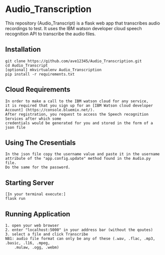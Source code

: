 # Audio_Transcription
This repository (Audio_Transcript) is a flask web app that transcribes audio recordings to test. It uses the IBM watson developer cloud speech recognition API to transcribe the audio  files.


## Installation
```
git clone https://github.com/ave12345/Audio_Transcription.git
cd Audio_Transcript
[optional] mkvirtualenv Audio_Transcription
pip install -r requirements.txt
```

## Cloud Requirements
```
In order to make a call to the IBM watson cloud for any service,
it is required that you sign up for an [IBM Watson cloud developer Account] (https://console.bluemix.net/).
After registration, you request to access the Speech recognition Services after which some 
credentials would be generated for you and stored in the form of a json file
```


## Using The Cresentials
```
In the json file copy the username value and paste it in the username
attribute of the "app.config.update" method found in the Audio.py file.
Do the same for the password.
```


## Starting Server
```
[In your terminal execute:]
flask run
```

## Running Application
```
1. open your web browser
2. enter "localhost:5000" in your address bar (without the qoutes)
3. select a file and click Transcribe
NB1: audio file format can only be any of these (.wav, .flac, .mp3, .basic, .l16, .mpeg,
    .mulaw, .ogg, .webm)
```
  

    
